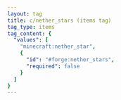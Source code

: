 ```yaml
---
layout: tag
title: c/nether_stars (items tag)
tag_type: items
tag_content: {
  "values": [
    "minecraft:nether_star",
    {
      "id": "#forge:nether_stars",
      "required": false
    }
  ]
}
---
```

